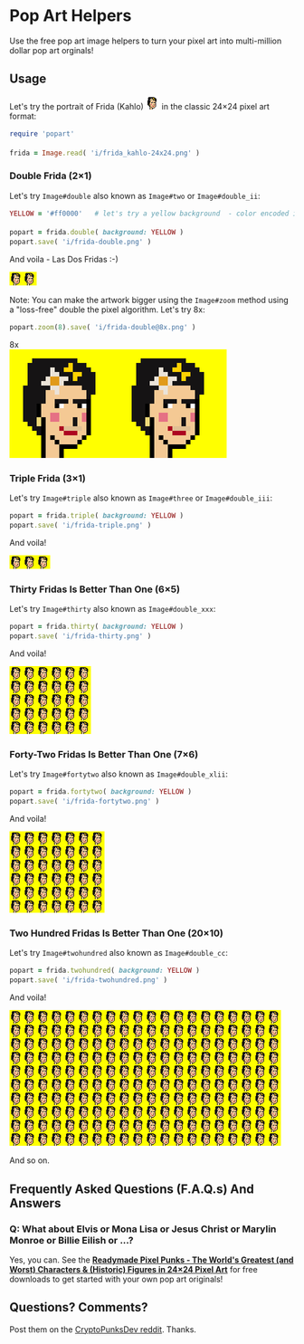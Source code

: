 # Pop Art Helpers


Use the free pop art image helpers
to turn your pixel art
into multi-million dollar pop art orginals!




## Usage

Let's try the portrait of Frida (Kahlo) ![](i/frida_kahlo-24x24.png)
in the classic 24×24 pixel art format:

``` ruby
require 'popart'

frida = Image.read( 'i/frida_kahlo-24x24.png' )
```



### Double Frida (2×1)

Let's try `Image#double` also known as `Image#two` or `Image#double_ii`:

``` ruby
YELLOW = '#ff0000'   # let's try a yellow background  - color encoded in rgb (red/green/blue) hex

popart = frida.double( background: YELLOW )
popart.save( 'i/frida-double.png' )
```

And voila - Las Dos Fridas :-)

![](i/frida-double.png)


Note: You can make the artwork bigger using the `Image#zoom` method using a "loss-free" double the pixel algorithm. 
Let's try 8x:

``` ruby
popart.zoom(8).save( 'i/frida-double@8x.png' )
```

8x <br>
![](i/frida-double@8x.png)




### Triple Frida  (3×1)

Let's try `Image#triple` also known as `Image#three` or `Image#double_iii`:

``` ruby
popart = frida.triple( background: YELLOW )
popart.save( 'i/frida-triple.png' )
```

And voila!

![](i/frida-triple.png)



### Thirty Fridas Is Better Than One (6×5)

Let's try `Image#thirty` also known as `Image#double_xxx`:

``` ruby
popart = frida.thirty( background: YELLOW )
popart.save( 'i/frida-thirty.png' )
```

And voila!

![](i/frida-thirty.png)



### Forty-Two Fridas Is Better Than One (7×6)

Let's try `Image#fortytwo` also known as `Image#double_xlii`:

``` ruby
popart = frida.fortytwo( background: YELLOW )
popart.save( 'i/frida-fortytwo.png' )
```

And voila!

![](i/frida-fortytwo.png)



### Two Hundred Fridas Is Better Than One (20×10)

Let's try `Image#twohundred` also known as `Image#double_cc`:

``` ruby
popart = frida.twohundred( background: YELLOW )
popart.save( 'i/frida-twohundred.png' )
```

And voila!

![](i/frida-twohundred.png)


And so on.


## Frequently Asked Questions (F.A.Q.s) And Answers

### Q: What about Elvis or Mona Lisa or Jesus Christ or Marylin Monroe or Billie Eilish or ...?

Yes, you can.  See the [**Readymade Pixel Punks - The World's Greatest (and Worst) Characters & (Historic) Figures in 24×24 Pixel Art**](https://github.com/cryptopunksnotdead/punks.readymade)
for free downloads to get started with your own pop art originals! 





## Questions? Comments?

Post them on the [CryptoPunksDev reddit](https://old.reddit.com/r/CryptoPunksDev). Thanks.


